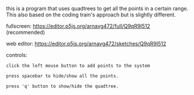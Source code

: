 this is a program that uses quadtrees to get all the points in a certain range. This also based on the coding train's approach but is slightly different.

fullscreen: https://editor.p5js.org/arnavg472/full/Q9qR9I512 (recommended)

web editor: https://editor.p5js.org/arnavg472/sketches/Q9qR9I512

controls:

    click the left mouse button to add points to the system
    
    press spacebar to hide/show all the points.
    
    press 'q' button to show/hide the quadtree.
